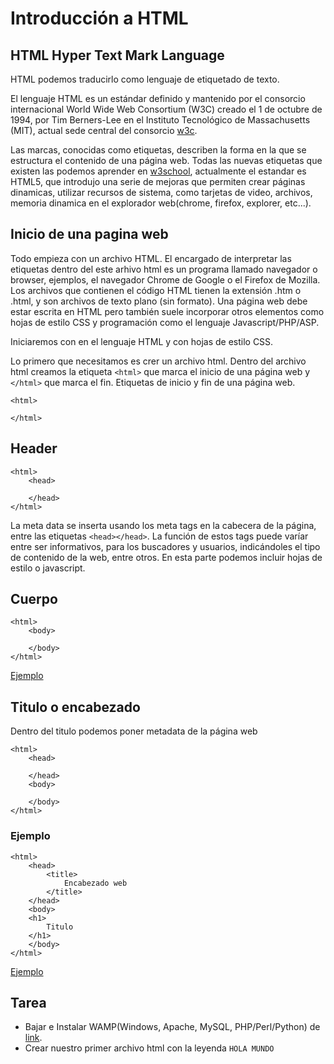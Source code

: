 # Introducción a HTML

## HTML Hyper Text Mark Language

HTML podemos traducirlo como lenguaje de etiquetado de texto.


El lenguaje HTML es un estándar definido y mantenido por el consorcio internacional World Wide Web Consortium (W3C) creado el 1 de octubre de 1994, por Tim Berners-Lee en el Instituto Tecnológico de Massachusetts (MIT), actual sede central del consorcio [w3c](https://www.w3.org/).

Las marcas, conocidas como etiquetas, describen la forma en la que se estructura el contenido de una página web.
Todas las nuevas etiquetas que existen las podemos aprender en 
[w3school](https://www.w3schools.com/), actualmente el estandar es HTML5, que introdujo una serie de mejoras que permiten crear páginas dinamicas, utilizar recursos de sistema, como tarjetas de video, archivos, memoria dinamica en el explorador web(chrome, firefox, explorer, etc...).

## Inicio de una pagina web
Todo empieza con un archivo HTML.
El encargado de interpretar las etiquetas dentro del este arhivo html es un programa llamado navegador o browser, ejemplos, el navegador Chrome de Google o el Firefox de Mozilla. Los archivos que contienen el código HTML tienen la extensión .htm o .html, y son archivos de texto plano (sin formato). Una página web debe estar escrita en HTML pero también suele incorporar otros elementos como hojas de estilo CSS y programación como el lenguaje Javascript/PHP/ASP. 

Iniciaremos con en el lenguaje HTML y con hojas de estilo CSS.

Lo primero que necesitamos es crer un archivo html.
Dentro del archivo html creamos la etiqueta `<html>`  que marca el inicio de una página web y `</html>`  que marca el fin.
Etiquetas de inicio y fin de una página web.

```
<html>

</html>
```

## Header

```
<html>
    <head>

    </head>
</html>
```

La meta data se inserta usando los meta tags en la cabecera de la página, entre las etiquetas `<head></head>`. La función de estos tags puede varíar entre ser informativos, para los buscadores y usuarios, indicándoles el tipo de contenido de la web, entre otros. En esta parte podemos incluir hojas de estilo o javascript.

## Cuerpo
```
<html>
    <body>

    </body>
</html>
```

[Ejemplo](codigos/clase_01_practica_01.html)

## Titulo o encabezado
Dentro del titulo podemos poner metadata de la página web
```
<html>
    <head>

    </head>
    <body>

    </body>
</html>
```

### Ejemplo

```
<html>
    <head>
        <title>
            Encabezado web
        </title>
    </head>
    <body>
    <h1>
        Titulo
    </h1>
    </body>
</html>
```

[Ejemplo](codigos/clase_01_practica_02.html)

## Tarea 

- Bajar e Instalar WAMP(Windows, Apache, MySQL, PHP/Perl/Python) de 
[link](https://sourceforge.net/projects/wampserver/).
- Crear nuestro primer archivo html con la leyenda `HOLA MUNDO`

